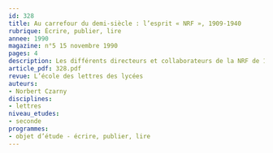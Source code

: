 ```yaml
---
id: 328
title: Au carrefour du demi-siècle : l’esprit « NRF », 1909-1940
rubrique: Écrire, publier, lire
annee: 1990
magazine: n°5 15 novembre 1990
pages: 4
description: Les différents directeurs et collaborateurs de la NRF de 1909 à 1940…
article_pdf: 328.pdf
revue: L’école des lettres des lycées
auteurs:
- Norbert Czarny
disciplines:
- lettres
niveau_etudes:
- seconde
programmes:
- objet d’étude - écrire, publier, lire
---
```

